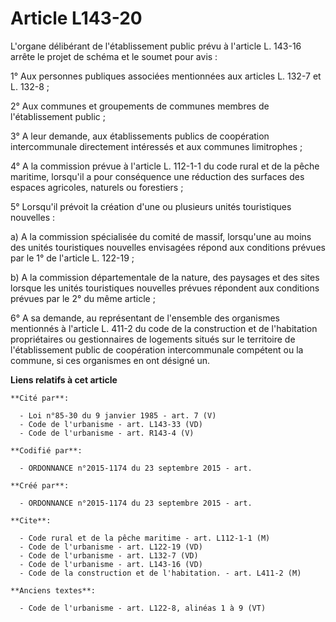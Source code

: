# Article L143-20

L'organe délibérant de l'établissement public prévu à l'article L. 143-16 arrête le projet de schéma et le soumet pour
avis : 

1° Aux personnes publiques associées mentionnées aux articles L. 132-7 et L. 132-8 ; 

2° Aux communes et groupements de communes membres de l'établissement public ; 

3° A leur demande, aux établissements publics de coopération intercommunale directement intéressés et aux communes
limitrophes ; 

4° A la commission prévue à l'article L. 112-1-1 du code rural et de la pêche maritime, lorsqu'il a pour conséquence une
réduction des surfaces des espaces agricoles, naturels ou forestiers ; 

5° Lorsqu'il prévoit la création d'une ou plusieurs unités touristiques nouvelles : 

a) A la commission spécialisée du comité de massif, lorsqu'une au moins des unités touristiques nouvelles envisagées répond
aux conditions prévues par le 1° de l'article L. 122-19 ; 

b) A la commission départementale de la nature, des paysages et des sites lorsque les unités touristiques nouvelles prévues
répondent aux conditions prévues par le 2° du même article ; 

6° A sa demande, au représentant de l'ensemble des organismes mentionnés à l'article L. 411-2 du code de la construction et
de l'habitation propriétaires ou gestionnaires de logements situés sur le territoire de l'établissement public de coopération
intercommunale compétent ou la commune, si ces organismes en ont désigné un.

**Liens relatifs à cet article**

	**Cité par**:

	  - Loi n°85-30 du 9 janvier 1985 - art. 7 (V)
	  - Code de l'urbanisme - art. L143-33 (VD)
	  - Code de l'urbanisme - art. R143-4 (V)

	**Codifié par**:

	  - ORDONNANCE n°2015-1174 du 23 septembre 2015 - art.

	**Créé par**:

	  - ORDONNANCE n°2015-1174 du 23 septembre 2015 - art.

	**Cite**:

	  - Code rural et de la pêche maritime - art. L112-1-1 (M)
	  - Code de l'urbanisme - art. L122-19 (VD)
	  - Code de l'urbanisme - art. L132-7 (VD)
	  - Code de l'urbanisme - art. L143-16 (VD)
	  - Code de la construction et de l'habitation. - art. L411-2 (M)

	**Anciens textes**:

	  - Code de l'urbanisme - art. L122-8, alinéas 1 à 9 (VT)
